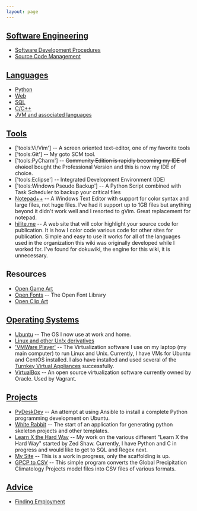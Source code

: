 ```yaml
---
layout: page
---
```


## [Software Engineering](./sw_eng/start.md)

* [Software Development Procedures](software_engineering:sw_dev_procedures)
* [Source Code Management](software_engineering:source_code_mgmnt)

## [Languages](./lang/start.md)

* [Python](./lang/python.md)
* [Web](./lang/web.md)
* [SQL](./lang/sql.md)
* [C/C++](./lang/ccplus.md)
* [JVM and associated languages](./lang/java.md)

## [Tools](tools:start)

* ['tools:Vi/Vim'] -- A screen oriented text-editor, one of my favorite tools
* ['tools:Git'] -- My goto SCM tool.
* ['tools:PyCharm'] -- <del>Community Edition is rapidly becoming my IDE of choice</del>I bought the Professional Version and this is now my IDE of choice.
* ['tools:Eclipse'] -- Integrated Development Environment (IDE)
* ['tools:Windows Pseudo Backup'] -- A Python Script combined with Task Scheduler to backup your critical files
* [Notepad++](http://notepad-plus-plus.org/) -- A Windows Text Editor with support for color syntax and large files, not huge files.  I've had it support up to 1GB files but anything beyond it didn't work well and I resorted to gVim.  Great replacement for notepad.
* [hilite.me](http://hilite.me/) -- A web site that will color highlight your source code for publication.  It is how I color code various code for other sites for publication.  Simple and easy to use it works for all of the languages used in the organization this wiki was originally developed while I worked for.  I've found for dokuwiki, the engine for this wiki, it is unnecessary.

## Resources

* [Open Game Art](http://opengameort.org)
* [Open Fonts](http://openfontlibrary.org) -- The Open Font Library
* [Open Clip Art](http://openclipart.org)

## [Operating Systems](os:start)

* [Ubuntu](http://www.ubuntu.com/) -- The OS I now use at work and home.
* [Linux and other Un!x derivatives](lang:unix:start)
* ['VMWare Player'](http://www.vmware.com/support/pubs/player_pubs.html) -- The Virtualization software I use on my laptop (my main computer) to run Linux and Unix.  Currently, I have VMs for Ubuntu and CentOS installed.  I also have installed and used several of the [Turnkey Virtual Appliances]([http://www.turnkeylinux.org) successfully.
* [VirtualBox](https://www.virtualbox.org/wiki/Downloads) -- An open source virtualization software currently owned by Oracle.  Used by Vagrant.

## [Projects](projects:start)

* [PyDeskDev](https://github.com/lowcloudnine/ansible_pydeskdev) -- An attempt at using Ansible to install a complete Python programming development on Ubuntu.
* [White Rabbit](http://github.com/lowcloudnine/white_rabbit) -- The start of an application for generating python skeleton projects and other templates.
* [Learn X the Hard Way](projects:learn) -- My work on the various different "Learn X the Hard Way" started by Zed Shaw.  Currently, I have Python and C in progress and would like to get to SQL and Regex next.
* [My Site](http://lowcloudnine.com/) -- This is a work in progress, only the scaffolding is up.
* [GPCP to CSV](https://github.com/lowcloudnine/GPCP-to-CSV/tree/version-2) -- This simple program converts the Global Precipitation Climatology Projects model files into CSV files of various formats.

##  [Advice](./sw_eng/advice.md)

* [Finding Employment](./sw_eng/finding_employment.md)

